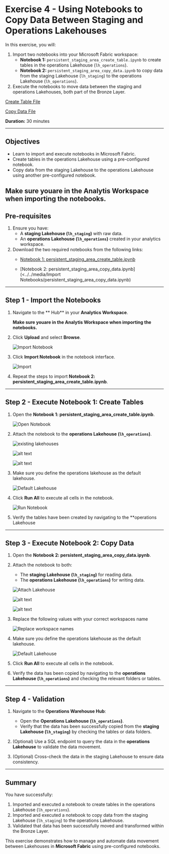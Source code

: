 # Exercise 4 - Using Notebooks to Copy Data Between Staging and Operations Lakehouses

In this exercise, you will:
1. Import two notebooks into your Microsoft Fabric workspace:
   - **Notebook 1:** `persistent_staging_area_create_table.ipynb` to create tables in the operations Lakehouse (`lh_operations`).
   - **Notebook 2:** `persistent_staging_area_copy_data.ipynb` to copy data from the staging Lakehouse (`lh_staging`) to the operations Lakehouse (`lh_operations`).
2. Execute the notebooks to move data between the staging and operations Lakehouses, both part of the Bronze Layer.

[Create Table File](<../../media/Import Notebooks/persistent_staging_area_create_table.ipynb>)

[Copy Data File](<../../media/Import Notebooks/persistent_staging_area_copy_data.ipynb>)


**Duration:** 30 minutes

---

## **Objectives**
- Learn to import and execute notebooks in Microsoft Fabric.
- Create tables in the operations Lakehouse using a pre-configured notebook.
- Copy data from the staging Lakehouse to the operations Lakehouse using another pre-configured notebook.

**Make sure youare in the Analytis Workspace when importing the notebooks.**
---

## **Pre-requisites**
1. Ensure you have:
   - A **staging Lakehouse (`lh_staging`)** with raw data.
   - An **operations Lakehouse (`lh_operations`)** created in your analytics workspace.
2. Download the two required notebooks from the following links:
   - [Notebook 1: persistent_staging_area_create_table.ipynb](<../../media/Import Notebooks/persistent_staging_area_copy_data.ipynb>)

   - [Notebook 2: persistent_staging_area_copy_data.ipynb](<../../media/Import Notebooks/persistent_staging_area_copy_data.ipynb)

---

## **Step 1 - Import the Notebooks**

1. Navigate to the ** Hub** in your **Analytics Workspace**.

   **Make sure youare in the Analytis Workspace when importing the notebooks.**

2. Click **Upload** and select **Browse**.

    ![Import Notebook](<../../media/Import Notebooks/Import Notebook - (1).png>)

3. Click **Import Notebook** in the notebook interface.

    ![Import](<../../media/Import Notebooks/Import Notebook - (2).png>)


5. Repeat the steps to import **Notebook 2: persistent_staging_area_create_table.ipynb**.

---

## **Step 2 - Execute Notebook 1: Create Tables**

1. Open the **Notebook 1: persistent_staging_area_create_table.ipynb**.

   ![Open Notebook](<../../media/Import Notebooks/Import Notebook - (3).png>)

2. Attach the notebook to the **operations Lakehouse (`lh_operations`)**.

      ![existing lakehouses](<../../media/Import Notebooks/existing-lhs.png>)
   

    
    ![alt text](<../../media/Import Notebooks/Import Notebook - (5).png>)

    ![alt text](<../../media/Import Notebooks/Import Notebook - (6).png>)

3. Make sure you define the operations lakehouse as the default lakehouse.

   ![Default Lakehouse](<../../media/Import Notebooks/default-lakehouse.png>)

4. Click **Run All** to execute all cells in the notebook.

    
    ![Run Notebook](<../../media/Import Notebooks/Import Notebook - (8).png>)


5. Verify the tables have been created by navigating to the **operations Lakehouse 



---

## **Step 3 - Execute Notebook 2: Copy Data**

1. Open the **Notebook 2: persistent_staging_area_copy_data.ipynb**.
2. Attach the notebook to both:
   - The **staging Lakehouse (`lh_staging`)** for reading data.
   - The **operations Lakehouse (`lh_operations`)** for writing data.

    ![Attach Lakehouse](<../../media/Import Notebooks/Import Notebook - (4).png>)

    
    ![alt text](<../../media/Import Notebooks/Import Notebook - (5).png>)

    ![alt text](<../../media/Import Notebooks/Import Notebook - (6).png>)


3. Replace the following values with your correct workspaces name

   ![Replace workspace names](<../../media/Import Notebooks/workspaces_name.png>)

4. Make sure you define the operations lakehouse as the default lakehouse.

   ![Default Lakehouse](<../../media/Import Notebooks/default-lakehouse.png>)

5. Click **Run All** to execute all cells in the notebook.


6. Verify the data has been copied by navigating to the **operations Lakehouse (`lh_operations`)** and checking the relevant folders or tables.

---

## **Step 4 - Validation**

1. Navigate to the **Operations Warehouse Hub**:
   - Open the **Operations Lakehouse (`lh_operations`)**.
   - Verify that the data has been successfully copied from the **staging Lakehouse (`lh_staging`)** by checking the tables or data folders.

2. (Optional) Use a SQL endpoint to query the data in the **operations Lakehouse** to validate the data movement.

 
3. (Optional) Cross-check the data in the staging Lakehouse to ensure data consistency.

---

## **Summary**

You have successfully:
1. Imported and executed a notebook to create tables in the operations Lakehouse (`lh_operations`).
2. Imported and executed a notebook to copy data from the staging Lakehouse (`lh_staging`) to the operations Lakehouse.
3. Validated that data has been successfully moved and transformed within the Bronze Layer.

This exercise demonstrates how to manage and automate data movement between Lakehouses in **Microsoft Fabric** using pre-configured notebooks.
